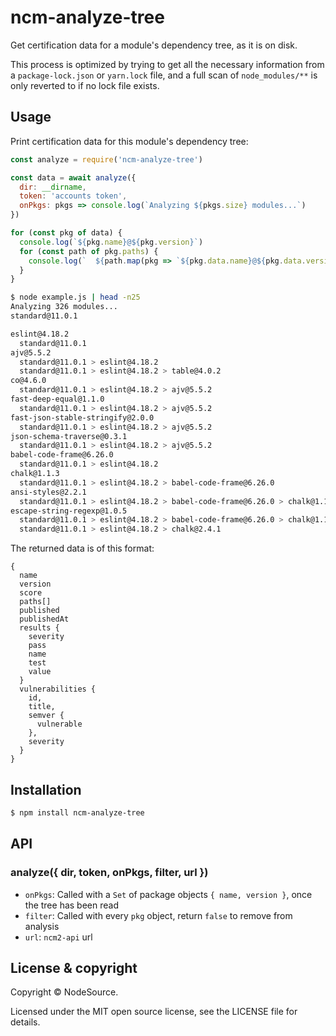 # ncm-analyze-tree

Get certification data for a module's dependency tree, as it is on disk.

This process is optimized by trying to get all the necessary information from
a `package-lock.json` or `yarn.lock` file, and a full scan of `node_modules/**`
is only reverted to if no lock file exists.

## Usage

Print certification data for this module's dependency tree:

```js
const analyze = require('ncm-analyze-tree')

const data = await analyze({
  dir: __dirname,
  token: 'accounts token',
  onPkgs: pkgs => console.log(`Analyzing ${pkgs.size} modules...`)
})

for (const pkg of data) {
  console.log(`${pkg.name}@${pkg.version}`)
  for (const path of pkg.paths) {
    console.log(`  ${path.map(pkg => `${pkg.data.name}@${pkg.data.version}`).join(' > ')}`)
  }
}
```

```bash
$ node example.js | head -n25
Analyzing 326 modules...
standard@11.0.1

eslint@4.18.2
  standard@11.0.1
ajv@5.5.2
  standard@11.0.1 > eslint@4.18.2
  standard@11.0.1 > eslint@4.18.2 > table@4.0.2
co@4.6.0
  standard@11.0.1 > eslint@4.18.2 > ajv@5.5.2
fast-deep-equal@1.1.0
  standard@11.0.1 > eslint@4.18.2 > ajv@5.5.2
fast-json-stable-stringify@2.0.0
  standard@11.0.1 > eslint@4.18.2 > ajv@5.5.2
json-schema-traverse@0.3.1
  standard@11.0.1 > eslint@4.18.2 > ajv@5.5.2
babel-code-frame@6.26.0
  standard@11.0.1 > eslint@4.18.2
chalk@1.1.3
  standard@11.0.1 > eslint@4.18.2 > babel-code-frame@6.26.0
ansi-styles@2.2.1
  standard@11.0.1 > eslint@4.18.2 > babel-code-frame@6.26.0 > chalk@1.1.3
escape-string-regexp@1.0.5
  standard@11.0.1 > eslint@4.18.2 > babel-code-frame@6.26.0 > chalk@1.1.3
  standard@11.0.1 > eslint@4.18.2 > chalk@2.4.1
```

The returned data is of this format:

```
{
  name
  version
  score
  paths[]
  published
  publishedAt
  results {
    severity
    pass
    name
    test
    value
  }
  vulnerabilities {
    id,
    title,
    semver {
      vulnerable
    },
    severity
  }
}
```

## Installation

```bash
$ npm install ncm-analyze-tree
```

## API

### analyze({ dir, token, onPkgs, filter, url })

- `onPkgs`: Called with a `Set` of package objects `{ name, version }`, once the
tree has been read
- `filter`: Called with every `pkg` object, return `false` to remove from
analysis
- `url`: `ncm2-api` url

## License & copyright

Copyright &copy; NodeSource.

Licensed under the MIT open source license, see the LICENSE file for details.
